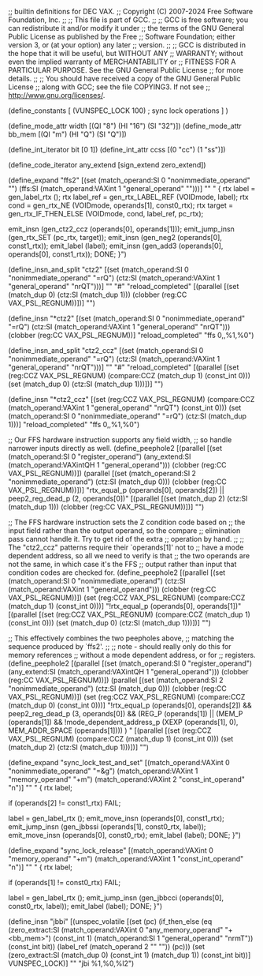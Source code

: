 ;; builtin definitions for DEC VAX.
;; Copyright (C) 2007-2024 Free Software Foundation, Inc.
;;
;; This file is part of GCC.
;;
;; GCC is free software; you can redistribute it and/or modify it under
;; the terms of the GNU General Public License as published by the Free
;; Software Foundation; either version 3, or (at your option) any later
;; version.
;;
;; GCC is distributed in the hope that it will be useful, but WITHOUT ANY
;; WARRANTY; without even the implied warranty of MERCHANTABILITY or
;; FITNESS FOR A PARTICULAR PURPOSE.  See the GNU General Public License
;; for more details.
;;
;; You should have received a copy of the GNU General Public License
;; along with GCC; see the file COPYING3.  If not see
;; <http://www.gnu.org/licenses/>.

(define_constants
  [
    (VUNSPEC_LOCK 100)		; sync lock operations
  ]
)

(define_mode_attr width [(QI "8") (HI "16") (SI "32")])
(define_mode_attr bb_mem [(QI "m") (HI "Q") (SI "Q")])

(define_int_iterator bit [0 1])
(define_int_attr ccss [(0 "cc") (1 "ss")])

(define_code_iterator any_extend [sign_extend zero_extend])

(define_expand "ffs<mode>2"
  [(set (match_operand:SI 0 "nonimmediate_operand" "")
	(ffs:SI (match_operand:VAXint 1 "general_operand" "")))]
  ""
  "
{
  rtx label = gen_label_rtx ();
  rtx label_ref = gen_rtx_LABEL_REF (VOIDmode, label);
  rtx cond = gen_rtx_NE (VOIDmode, operands[1], const0_rtx);
  rtx target = gen_rtx_IF_THEN_ELSE (VOIDmode, cond, label_ref, pc_rtx);

  emit_insn (gen_ctz<mode>2_ccz (operands[0], operands[1]));
  emit_jump_insn (gen_rtx_SET (pc_rtx, target));
  emit_insn (gen_neg<mode>2 (operands[0], const1_rtx));
  emit_label (label);
  emit_insn (gen_add<mode>3 (operands[0], operands[0], const1_rtx));
  DONE;
}")

(define_insn_and_split "ctz<mode>2"
  [(set (match_operand:SI 0 "nonimmediate_operand" "=rQ")
	(ctz:SI (match_operand:VAXint 1 "general_operand" "nrQT")))]
  ""
  "#"
  "reload_completed"
  [(parallel
     [(set (match_dup 0)
	   (ctz:SI (match_dup 1)))
      (clobber (reg:CC VAX_PSL_REGNUM))])]
  "")

(define_insn "*ctz<mode>2"
  [(set (match_operand:SI 0 "nonimmediate_operand" "=rQ")
	(ctz:SI (match_operand:VAXint 1 "general_operand" "nrQT")))
   (clobber (reg:CC VAX_PSL_REGNUM))]
  "reload_completed"
  "ffs $0,$<width>,%1,%0")

(define_insn_and_split "ctz<mode>2_ccz"
  [(set (match_operand:SI 0 "nonimmediate_operand" "=rQ")
	(ctz:SI (match_operand:VAXint 1 "general_operand" "nrQT")))]
  ""
  "#"
  "reload_completed"
  [(parallel
     [(set (reg:CCZ VAX_PSL_REGNUM)
	   (compare:CCZ (match_dup 1)
			(const_int 0)))
      (set (match_dup 0)
	   (ctz:SI (match_dup 1)))])]
  "")

(define_insn "*ctz<mode>2_ccz"
  [(set (reg:CCZ VAX_PSL_REGNUM)
	(compare:CCZ (match_operand:VAXint 1 "general_operand" "nrQT")
		     (const_int 0)))
   (set (match_operand:SI 0 "nonimmediate_operand" "=rQ")
	(ctz:SI (match_dup 1)))]
  "reload_completed"
  "ffs $0,$<width>,%1,%0")

;; Our FFS hardware instruction supports any field width,
;; so handle narrower inputs directly as well.
(define_peephole2
  [(parallel
     [(set (match_operand:SI 0 "register_operand")
	   (any_extend:SI (match_operand:VAXintQH 1 "general_operand")))
      (clobber (reg:CC VAX_PSL_REGNUM))])
   (parallel
     [(set (match_operand:SI 2 "nonimmediate_operand")
	   (ctz:SI (match_dup 0)))
      (clobber (reg:CC VAX_PSL_REGNUM))])]
  "rtx_equal_p (operands[0], operands[2]) || peep2_reg_dead_p (2, operands[0])"
  [(parallel
     [(set (match_dup 2)
	   (ctz:SI (match_dup 1)))
      (clobber (reg:CC VAX_PSL_REGNUM))])]
  "")

;; The FFS hardware instruction sets the Z condition code based on
;; the input field rather than the output operand, so the compare
;; elimination pass cannot handle it.  Try to get rid of the extra
;; operation by hand.
;;
;; The "ctz<mode>2_ccz" patterns require their `operands[1]' not to
;; have a mode dependent address, so all we need to verify is that
;; the two operands are not the same, in which case it's the FFS
;; output rather than input that condition codes are checked for.
(define_peephole2
  [(parallel
     [(set (match_operand:SI 0 "nonimmediate_operand")
	   (ctz:SI (match_operand:VAXint 1 "general_operand")))
      (clobber (reg:CC VAX_PSL_REGNUM))])
   (set (reg:CCZ VAX_PSL_REGNUM)
	(compare:CCZ (match_dup 1)
		     (const_int 0)))]
  "!rtx_equal_p (operands[0], operands[1])"
  [(parallel
     [(set (reg:CCZ VAX_PSL_REGNUM)
	   (compare:CCZ (match_dup 1)
			(const_int 0)))
      (set (match_dup 0)
	   (ctz:SI (match_dup 1)))])]
  "")

;; This effectively combines the two peepholes above,
;; matching the sequence produced by `ffs<mode>2'.
;;
;; note - should really only do this for memory references
;;        without a mode dependent address, or for
;;        registers.
(define_peephole2
  [(parallel
     [(set (match_operand:SI 0 "register_operand")
	   (any_extend:SI (match_operand:VAXintQH 1 "general_operand")))
      (clobber (reg:CC VAX_PSL_REGNUM))])
   (parallel
     [(set (match_operand:SI 2 "nonimmediate_operand")
	   (ctz:SI (match_dup 0)))
      (clobber (reg:CC VAX_PSL_REGNUM))])
   (set (reg:CCZ VAX_PSL_REGNUM)
	(compare:CCZ (match_dup 0)
		     (const_int 0)))]
  "!rtx_equal_p (operands[0], operands[2])
   && peep2_reg_dead_p (3, operands[0])
   && (REG_P (operands[1])
       || (MEM_P (operands[1])
	   && !mode_dependent_address_p (XEXP (operands[1], 0),
					 MEM_ADDR_SPACE (operands[1])))
      )
  "
  [(parallel
     [(set (reg:CCZ VAX_PSL_REGNUM)
	   (compare:CCZ (match_dup 1)
			(const_int 0)))
      (set (match_dup 2)
	   (ctz:SI (match_dup 1)))])]
  "")

(define_expand "sync_lock_test_and_set<mode>"
  [(match_operand:VAXint 0 "nonimmediate_operand" "=&g")
   (match_operand:VAXint 1 "memory_operand" "+m")
   (match_operand:VAXint 2 "const_int_operand" "n")]
  ""
  "
{
  rtx label;

  if (operands[2] != const1_rtx)
    FAIL;

  label = gen_label_rtx ();
  emit_move_insn (operands[0], const1_rtx);
  emit_jump_insn (gen_jbbssi<mode> (operands[1], const0_rtx, label));
  emit_move_insn (operands[0], const0_rtx);
  emit_label (label);
  DONE;
}")

(define_expand "sync_lock_release<mode>"
  [(match_operand:VAXint 0 "memory_operand" "+m")
   (match_operand:VAXint 1 "const_int_operand" "n")]
  ""
  "
{
  rtx label;

  if (operands[1] != const0_rtx)
    FAIL;

  label = gen_label_rtx ();
  emit_jump_insn (gen_jbbcci<mode> (operands[0], const0_rtx, label));
  emit_label (label);
  DONE;
}")

(define_insn "jbb<ccss>i<mode>"
  [(unspec_volatile
    [(set (pc)
	  (if_then_else
	    (eq (zero_extract:SI
		  (match_operand:VAXint 0 "any_memory_operand" "+<bb_mem>")
		  (const_int 1)
		  (match_operand:SI 1 "general_operand" "nrmT"))
		(const_int bit))
	    (label_ref (match_operand 2 "" ""))
	    (pc)))
     (set (zero_extract:SI (match_dup 0)
			   (const_int 1)
			   (match_dup 1))
	  (const_int bit))]
    VUNSPEC_LOCK)]
  ""
  "jb<ccss>i %1,%0,%l2")
